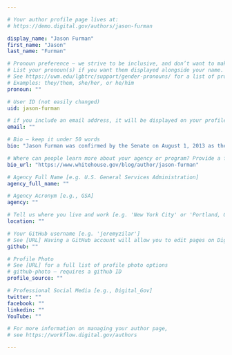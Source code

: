 ```yaml
---

# Your author profile page lives at:
# https://demo.digital.gov/authors/jason-furman

display_name: "Jason Furman"
first_name: "Jason"
last_name: "Furman"

# Pronoun preference — we strive to be inclusive, and don’t want to make assumptions on a person’s first name (be it a gender-neutral name, or is one more common in languages other than English). Learn more http://www.MyPronouns.org
# List your pronoun(s) if you want them displayed alongside your name. Leave it blank and we'll use just your name.
# See https://uwm.edu/lgbtrc/support/gender-pronouns/ for a list of pronouns
# Examples: they/them, she/her, or he/him
pronoun: ""

# User ID (not easily changed)
uid: jason-furman

# if you include an email address, it will be displayed on your profile page
email: ""

# Bio — keep it under 50 words
bio: "Jason Furman was confirmed by the Senate on August 1, 2013 as the 28th Chairman of the Council of Economic Advisers. In this role, he serves as President Obama’s Chief Economist and a Member of the Cabinet."

# Where can people learn more about your agency or program? Provide a full URL [e.g. 'https://www.example.gov/']
bio_url: "https://www.whitehouse.gov/blog/author/jason-furman"

# Agency Full Name [e.g. U.S. General Services Administration]
agency_full_name: ""

# Agency Acronym [e.g., GSA]
agency: ""

# Tell us where you live and work [e.g. 'New York City' or 'Portland, OR']
location: ""

# Your GitHub username [e.g. 'jeremyzilar']
# See [URL] Having a GitHub account will allow you to edit pages on DigitalGov. The image used in your GitHub account can also be used to populate your digital.gov profile photo.
github: ""

# Profile Photo
# See [URL] for a full list of profile photo options
# github-photo — requires a github ID
profile_source: ""

# Professional Social Media [e.g., Digital_Gov]
twitter: ""
facebook: ""
linkedin: ""
YouTube: ""

# For more information on managing your author page,
# see https://workflow.digital.gov/authors

---
```

